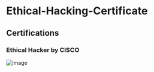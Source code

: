 # Ethical-Hacking-Certificate

## Certifications

### Ethical Hacker by CISCO


 ![image](https://github.com/DCVglobalnetwork/Ethical-Hacking-Certificate/assets/105791829/46f8bc2f-3d88-4224-b18a-667b9849282a)

